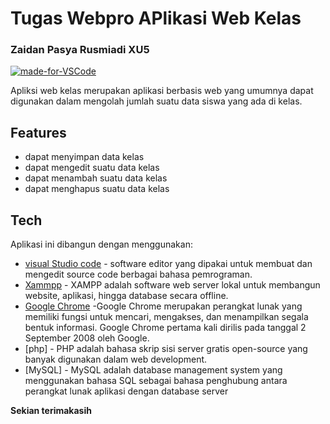 # Tugas Webpro APlikasi Web Kelas
### Zaidan Pasya Rusmiadi XU5

[![made-for-VSCode](https://img.shields.io/badge/Made%20for-VSCode-1f425f.svg)](https://code.visualstudio.com/)



Apliksi web kelas  merupakan aplikasi berbasis web yang umumnya dapat digunakan dalam mengolah jumlah suatu data siswa yang ada di kelas. 


## Features

- dapat menyimpan data kelas
- dapat mengedit suatu data kelas
- dapat menambah suatu data kelas
- dapat menghapus suatu data kelas




## Tech

Aplikasi ini dibangun dengan menggunakan:

- [visual Studio code](https://code.visualstudio.com/) - software editor yang dipakai untuk membuat dan mengedit source code berbagai bahasa pemrograman.
- [Xammpp](https://www.apachefriends.org/download.html) - XAMPP adalah software web server lokal untuk membangun website, aplikasi, hingga database secara offline. 
- [Google Chrome](https://www.google.com/chrome/index.html) -Google Chrome merupakan perangkat lunak yang memiliki fungsi untuk mencari, mengakses, dan menampilkan segala bentuk informasi. Google Chrome pertama kali dirilis pada tanggal 2 September 2008 oleh Google.
- [php] - PHP adalah bahasa skrip sisi server gratis open-source yang banyak digunakan dalam web development.
- [MySQL] - MySQL adalah database management system yang menggunakan bahasa SQL sebagai bahasa penghubung antara perangkat lunak aplikasi dengan database server



**Sekian terimakasih**

[//]: # (These are reference links used in the body of this note and get stripped out when the markdown processor does its job. There is no need to format nicely because it shouldn't be seen. Thanks SO - http://stackoverflow.com/questions/4823468/store-comments-in-markdown-syntax)

   [dill]: <https://github.com/joemccann/dillinger>
   [git-repo-url]: <https://github.com/joemccann/dillinger.git>
   [john gruber]: <http://daringfireball.net>
   [df1]: <http://daringfireball.net/projects/markdown/>
   [markdown-it]: <https://github.com/markdown-it/markdown-it>
   [Ace Editor]: <http://ace.ajax.org>
   [node.js]: <http://nodejs.org>
   [Twitter Bootstrap]: <http://twitter.github.com/bootstrap/>
   [jQuery]: <http://jquery.com>
   [@tjholowaychuk]: <http://twitter.com/tjholowaychuk>
   [express]: <http://expressjs.com>
   [AngularJS]: <http://angularjs.org>
   [Gulp]: <http://gulpjs.com>

   [PlDb]: <https://github.com/joemccann/dillinger/tree/master/plugins/dropbox/README.md>
   [PlGh]: <https://github.com/joemccann/dillinger/tree/master/plugins/github/README.md>
   [PlGd]: <https://github.com/joemccann/dillinger/tree/master/plugins/googledrive/README.md>
   [PlOd]: <https://github.com/joemccann/dillinger/tree/master/plugins/onedrive/README.md>
   [PlMe]: <https://github.com/joemccann/dillinger/tree/master/plugins/medium/README.md>
   [PlGa]: <https://github.com/RahulHP/dillinger/blob/master/plugins/googleanalytics/README.md>
